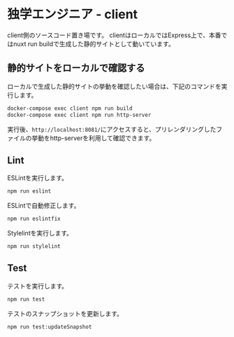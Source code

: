 # 独学エンジニア - client

client側のソースコード置き場です。
clientはローカルではExpress上で、本番ではnuxt run buildで生成した静的サイトとして動いています。

## 静的サイトをローカルで確認する

ローカルで生成した静的サイトの挙動を確認したい場合は、下記のコマンドを実行します。

```bash
docker-compose exec client npm run build
docker-compose exec client npm run http-server
```

実行後、`http://localhost:8081/`にアクセスすると、プリレンダリングしたファイルの挙動をhttp-serverを利用して確認できます。

## Lint

ESLintを実行します。

```bash
npm run eslint
```

ESLintで自動修正します。

```bash
npm run eslintfix
```

Stylelintを実行します。

```bash
npm run stylelint
```

## Test

テストを実行します。

```bash
npm run test
```

テストのスナップショットを更新します。

```bash
npm run test:updateSnapshot
```


